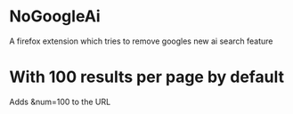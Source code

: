 # NoGoogleAi
A firefox extension which tries to remove googles new ai search feature

# With 100 results per page by default
Adds &num=100 to the URL
